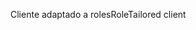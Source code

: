 <span data-ttu-id="12814-101">Cliente adaptado a roles</span><span class="sxs-lookup"><span data-stu-id="12814-101">RoleTailored client</span></span>
